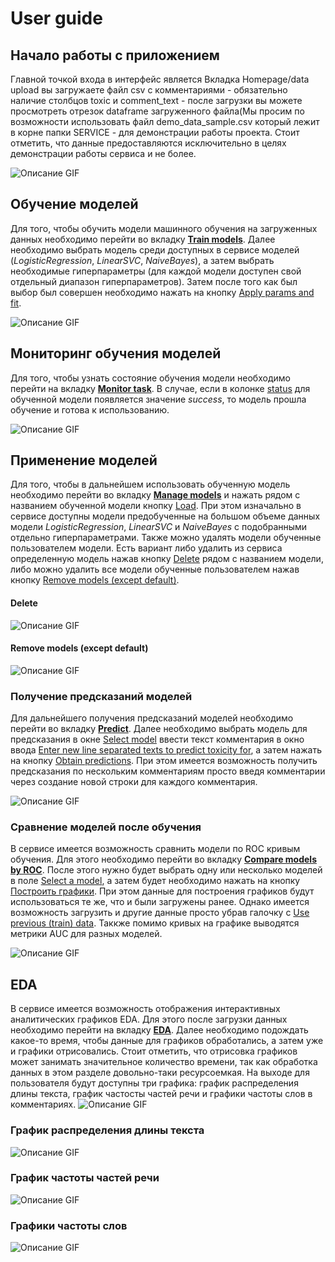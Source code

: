 # User guide

## Начало работы с приложением

Главной точкой входа в интерфейс является Вкладка Homepage/data upload вы загружаете файл csv с комментариями - обязательно наличие столбцов toxic и comment_text - после загрузки вы можете просмотреть отрезок dataframe загруженного файла(Мы просим по возможности использовать файл demo_data_sample.csv который лежит в корне папки SERVICE - для демонстрации работы проекта. Стоит отметить, что данные предоставляются исключительно в целях демонстрации работы сервиса и не более.

![Описание GIF](images/upload_file.gif)

## Обучение моделей

Для того, чтобы обучить модели машинного обучения на загруженных данных необходимо перейти во вкладку **<u>Train models</u>**. Далее необходимо выбрать модель среди доступных в сервисе моделей ($Logistic Regression$, $Linear SVC$, $Naive Bayes$), а затем выбрать необходимые гиперпараметры (для каждой модели доступен свой отдельный диапазон гиперпараметров). Затем после того как был выбор был совершен необходимо нажать на кнопку <u>Apply params and fit</u>.

![Описание GIF](images/train_model.gif)

## Мониторинг обучения моделей

Для того, чтобы узнать состояние обучения модели необходимо перейти на вкладку **<u>Monitor task</u>**. В случае, если в колонке <u>status</u> для обученной модели появляется значение *success*, то модель прошла обучение и готова к использованию.

![Описание GIF](images/model_status.gif)

## Применение моделей

Для того, чтобы в дальнейшем использовать обученную модель необходимо перейти во вкладку **<u>Manage models</u>** и нажать рядом с названием обученной модели кнопку <u>Load</u>. При этом изначально в сервисе доступны модели предобученные на большом объеме данных модели $Logistic 
 Regression$, $Linear SVC$ и $Naive Bayes$ с подобранными отдельно гиперпараметрами. Также можно удалять модели обученные пользователем модели. Есть вариант либо удалить из сервиса определенную модель нажав кнопку <u>Delete</u> рядом с названием модели, либо можно удалить все модели обученные пользователем нажав кнопку <u>Remove models (except default)</u>.

#### Delete
![Описание GIF](images/manage_m1.gif)

#### Remove models (except default)

![Описание GIF](images/manage_m2.gif)

### Получение предсказаний моделей

Для дальнейшего получения предсказаний моделей необходимо перейти во вкладку **<u>Predict</u>**. Далее необходимо выбрать модель для предсказания в окне <u>Select model</u> ввести текст комментария в окно ввода <u>Enter new line separated texts to predict toxicity for</u>, а затем нажать на кнопку <u>Obtain predictions</u>. При этом имеется возможность получить предсказания по нескольким комментариям просто введя комментарии через создание новой строки для каждого комментария.

![Описание GIF](images/make_predictions.gif)

### Сравнение моделей после обучения 

В сервисе имеется возможность сравнить модели по ROC кривым обучения. Для этого необходимо перейти во вкладку **<u>Compare models by ROC</u>**. После этого нужно будет выбрать одну или несколько моделей в поле <u>Select a model</u>, а затем будет необходимо нажать на кнопку <u>Построить графики</u>. При этом данные для построения графиков будут использоваться те же, что и были загружены ранее. Однако имеется возможность загрузить и другие данные просто убрав галочку с <u>Use previous (train) data</u>. Таккже помимо кривых на графике выводятся метрики AUC для разных моделей.

![Описание GIF](images/ROC_AUC.gif)

## EDA

В сервисе имеется возможность отображения интерактивных аналитических графиков EDA. Для этого после загрузки данных необходимо перейти на вкладку **<u>EDA</u>**. Далее необходимо подождать какое-то время, чтобы данные для графиков обработались, а затем уже и графики отрисовались. Стоит отметить, что отрисовка графиков может занимать значительное количество времени, так как обработка данных в этом разделе довольно-таки ресурсоемкая. На выходе для пользователя будут доступны три графика: график распределения длины текста, график частосты частей речи и графики частоты слов в комментариях. 
![Описание GIF](images/EDA_1.gif)

### График распределения длины текста

![Описание GIF](images/EDA_2.gif)

### График частоты частей речи

![Описание GIF](images/EDA_3.gif)

### Графики частоты слов

![Описание GIF](images/EDA_4.gif)